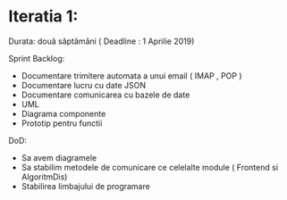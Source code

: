 
<h1>Iteratia 1:</h1>

Durata: două săptămâni ( Deadline : 1 Aprilie 2019)

<p>Sprint Backlog:</>
 <ul>

  <li>Documentare trimitere automata a unui email ( IMAP , POP ) </li>
  <li>Documentare lucru cu date JSON </li>
  <li>Documentare comunicarea cu bazele de date </li>
  <li>UML </li>
  <li>Diagrama componente </li>
  <li>Prototip pentru functii </li>

   </ul>
   
<p>DoD:</p>
<ul>
 <li>Sa avem diagramele </li>
 <li>Sa stabilim metodele de comunicare ce celelalte module ( Frontend si AlgoritmDis) </li>
 <li>Stabilirea limbajului de programare</li>
</ul>
